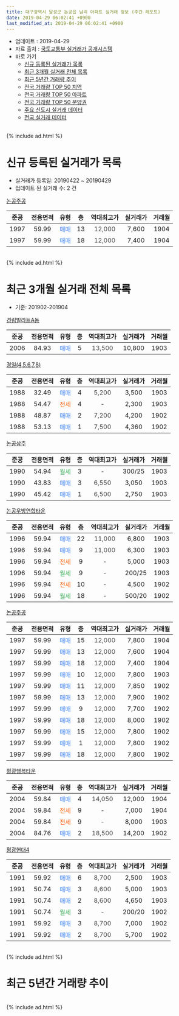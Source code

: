 ```yaml
---
title: 대구광역시 달성군 논공읍 남리 아파트 실거래 정보 (주간 레포트)
date: 2019-04-29 06:02:41 +0900
last_modified_at: 2019-04-29 06:02:41 +0900
---
```


* 업데이트 : 2019-04-29
* 자료 출처 : [국토교통부 실거래가 공개시스템](http://rt.molit.go.kr)
* 바로 가기
    * [신규 등록된 실거래가 목록](#신규-등록된-실거래가-목록)
    * [최근 3개월 실거래 전체 목록](#최근-3개월-실거래-전체-목록)
    * [최근 5년간 거래량 추이](#최근-5년간-거래량-추이)
    * [전국 거래량 TOP 50 지역](https://inasie.github.io/apt-trade-info/최근-3개월-전국에서-가장-거래가-많이-발생한-지역)
    * [전국 거래량 TOP 50 아파트](https://inasie.github.io/apt-trade-info/최근-3개월-전국에서-가장-거래가-많이-발생한-아파트)
    * [전국 거래량 TOP 50 분양권](https://inasie.github.io/apt-trade-info/최근-3개월-전국에서-가장-거래가-많이-발생한-분양권)
    * [주요 신도시 실거래 데이터](https://inasie.github.io/apt-trade-info/주요-신도시)
    * [전국 실거래 데이터](https://inasie.github.io/apt-trade-info/전국)
<br>
{% include ad.html %}
<br>

# 신규 등록된 실거래가 목록
* 실거래가 등록일: 20190422 ~ 20190429
* 업데이트 된 실거래 수: 2 건


[논공주공](https://search.naver.com/search.naver?query=%EB%8C%80%EA%B5%AC%EA%B4%91%EC%97%AD%EC%8B%9C+%EB%8B%AC%EC%84%B1%EA%B5%B0+%EB%85%BC%EA%B3%B5%EC%9D%8D+%EB%82%A8%EB%A6%AC+%EB%85%BC%EA%B3%B5%EC%A3%BC%EA%B3%B5)

|준공|전용면적|유형|층|역대최고가|실거래가|거래월|
|:---:|:---:|:---:|:---:|:---:|:---:|:---:|
|1997|59.99|<span style="color:#4285f3">매매</span>|13|<span style="color:#444444">12,000</span>|7,600|1904|
|1997|59.99|<span style="color:#4285f3">매매</span>|18|<span style="color:#444444">12,000</span>|7,400|1904|


<br>
{% include ad.html %}
<br>

# 최근 3개월 실거래 전체 목록
* 기준: 201902-201904


[경림빌라트A동](https://search.naver.com/search.naver?query=%EB%8C%80%EA%B5%AC%EA%B4%91%EC%97%AD%EC%8B%9C+%EB%8B%AC%EC%84%B1%EA%B5%B0+%EB%85%BC%EA%B3%B5%EC%9D%8D+%EB%82%A8%EB%A6%AC+%EA%B2%BD%EB%A6%BC%EB%B9%8C%EB%9D%BC%ED%8A%B8A%EB%8F%99)

|준공|전용면적|유형|층|역대최고가|실거래가|거래월|
|:---:|:---:|:---:|:---:|:---:|:---:|:---:|
|2006|84.93|<span style="color:#4285f3">매매</span>|5|<span style="color:#444444">13,500</span>|10,800|1903|

[경일(4,5,6,7,8)](https://search.naver.com/search.naver?query=%EB%8C%80%EA%B5%AC%EA%B4%91%EC%97%AD%EC%8B%9C+%EB%8B%AC%EC%84%B1%EA%B5%B0+%EB%85%BC%EA%B3%B5%EC%9D%8D+%EB%82%A8%EB%A6%AC+%EA%B2%BD%EC%9D%BC%284%2C5%2C6%2C7%2C8%29)

|준공|전용면적|유형|층|역대최고가|실거래가|거래월|
|:---:|:---:|:---:|:---:|:---:|:---:|:---:|
|1988|32.49|<span style="color:#4285f3">매매</span>|4|<span style="color:#444444">5,200</span>|3,500|1903|
|1988|54.47|<span style="color:#ff5a00">전세</span>|4|<span style="color:#444444">-</span>|2,300|1903|
|1988|48.87|<span style="color:#4285f3">매매</span>|2|<span style="color:#444444">7,200</span>|4,200|1902|
|1988|53.13|<span style="color:#4285f3">매매</span>|1|<span style="color:#444444">7,500</span>|4,360|1902|

[논공삼주](https://search.naver.com/search.naver?query=%EB%8C%80%EA%B5%AC%EA%B4%91%EC%97%AD%EC%8B%9C+%EB%8B%AC%EC%84%B1%EA%B5%B0+%EB%85%BC%EA%B3%B5%EC%9D%8D+%EB%82%A8%EB%A6%AC+%EB%85%BC%EA%B3%B5%EC%82%BC%EC%A3%BC)

|준공|전용면적|유형|층|역대최고가|실거래가|거래월|
|:---:|:---:|:---:|:---:|:---:|:---:|:---:|
|1990|54.94|<span style="color:#34a853">월세</span>|3|<span style="color:#444444">-</span>|300/25|1903|
|1990|43.83|<span style="color:#4285f3">매매</span>|3|<span style="color:#444444">6,550</span>|3,050|1903|
|1990|45.42|<span style="color:#4285f3">매매</span>|1|<span style="color:#444444">6,500</span>|2,750|1903|

[논공우방연합타운](https://search.naver.com/search.naver?query=%EB%8C%80%EA%B5%AC%EA%B4%91%EC%97%AD%EC%8B%9C+%EB%8B%AC%EC%84%B1%EA%B5%B0+%EB%85%BC%EA%B3%B5%EC%9D%8D+%EB%82%A8%EB%A6%AC+%EB%85%BC%EA%B3%B5%EC%9A%B0%EB%B0%A9%EC%97%B0%ED%95%A9%ED%83%80%EC%9A%B4)

|준공|전용면적|유형|층|역대최고가|실거래가|거래월|
|:---:|:---:|:---:|:---:|:---:|:---:|:---:|
|1996|59.94|<span style="color:#4285f3">매매</span>|22|<span style="color:#444444">11,000</span>|6,800|1903|
|1996|59.94|<span style="color:#4285f3">매매</span>|9|<span style="color:#444444">11,000</span>|6,300|1903|
|1996|59.94|<span style="color:#ff5a00">전세</span>|9|<span style="color:#444444">-</span>|5,000|1903|
|1996|59.94|<span style="color:#34a853">월세</span>|9|<span style="color:#444444">-</span>|200/25|1903|
|1996|59.94|<span style="color:#ff5a00">전세</span>|10|<span style="color:#444444">-</span>|4,500|1902|
|1996|59.94|<span style="color:#34a853">월세</span>|18|<span style="color:#444444">-</span>|500/20|1902|

[논공주공](https://search.naver.com/search.naver?query=%EB%8C%80%EA%B5%AC%EA%B4%91%EC%97%AD%EC%8B%9C+%EB%8B%AC%EC%84%B1%EA%B5%B0+%EB%85%BC%EA%B3%B5%EC%9D%8D+%EB%82%A8%EB%A6%AC+%EB%85%BC%EA%B3%B5%EC%A3%BC%EA%B3%B5)

|준공|전용면적|유형|층|역대최고가|실거래가|거래월|
|:---:|:---:|:---:|:---:|:---:|:---:|:---:|
|1997|59.99|<span style="color:#4285f3">매매</span>|15|<span style="color:#444444">12,000</span>|7,800|1904|
|1997|59.99|<span style="color:#4285f3">매매</span>|13|<span style="color:#444444">12,000</span>|7,600|1904|
|1997|59.99|<span style="color:#4285f3">매매</span>|18|<span style="color:#444444">12,000</span>|7,400|1904|
|1997|59.99|<span style="color:#4285f3">매매</span>|10|<span style="color:#444444">12,000</span>|7,800|1903|
|1997|59.99|<span style="color:#4285f3">매매</span>|11|<span style="color:#444444">12,000</span>|7,850|1902|
|1997|59.99|<span style="color:#4285f3">매매</span>|13|<span style="color:#444444">12,000</span>|7,900|1902|
|1997|59.99|<span style="color:#4285f3">매매</span>|9|<span style="color:#444444">12,000</span>|7,700|1902|
|1997|59.99|<span style="color:#4285f3">매매</span>|18|<span style="color:#444444">12,000</span>|8,000|1902|
|1997|59.99|<span style="color:#4285f3">매매</span>|15|<span style="color:#444444">12,000</span>|7,800|1902|
|1997|59.99|<span style="color:#4285f3">매매</span>|1|<span style="color:#444444">12,000</span>|7,800|1902|
|1997|59.99|<span style="color:#4285f3">매매</span>|18|<span style="color:#444444">12,000</span>|7,800|1902|

[평광행복타운](https://search.naver.com/search.naver?query=%EB%8C%80%EA%B5%AC%EA%B4%91%EC%97%AD%EC%8B%9C+%EB%8B%AC%EC%84%B1%EA%B5%B0+%EB%85%BC%EA%B3%B5%EC%9D%8D+%EB%82%A8%EB%A6%AC+%ED%8F%89%EA%B4%91%ED%96%89%EB%B3%B5%ED%83%80%EC%9A%B4)

|준공|전용면적|유형|층|역대최고가|실거래가|거래월|
|:---:|:---:|:---:|:---:|:---:|:---:|:---:|
|2004|59.84|<span style="color:#4285f3">매매</span>|4|<span style="color:#444444">14,050</span>|12,000|1904|
|2004|59.84|<span style="color:#ff5a00">전세</span>|9|<span style="color:#444444">-</span>|7,000|1904|
|2004|59.84|<span style="color:#ff5a00">전세</span>|9|<span style="color:#444444">-</span>|8,000|1903|
|2004|84.76|<span style="color:#4285f3">매매</span>|2|<span style="color:#444444">18,500</span>|14,200|1902|

[평광현대4](https://search.naver.com/search.naver?query=%EB%8C%80%EA%B5%AC%EA%B4%91%EC%97%AD%EC%8B%9C+%EB%8B%AC%EC%84%B1%EA%B5%B0+%EB%85%BC%EA%B3%B5%EC%9D%8D+%EB%82%A8%EB%A6%AC+%ED%8F%89%EA%B4%91%ED%98%84%EB%8C%804)

|준공|전용면적|유형|층|역대최고가|실거래가|거래월|
|:---:|:---:|:---:|:---:|:---:|:---:|:---:|
|1991|59.92|<span style="color:#4285f3">매매</span>|6|<span style="color:#444444">8,700</span>|2,500|1903|
|1991|50.74|<span style="color:#4285f3">매매</span>|3|<span style="color:#444444">8,600</span>|5,000|1903|
|1991|50.74|<span style="color:#4285f3">매매</span>|2|<span style="color:#444444">8,600</span>|4,650|1903|
|1991|50.74|<span style="color:#34a853">월세</span>|3|<span style="color:#444444">-</span>|200/20|1902|
|1991|59.92|<span style="color:#4285f3">매매</span>|3|<span style="color:#444444">8,700</span>|7,000|1902|
|1991|59.92|<span style="color:#4285f3">매매</span>|2|<span style="color:#444444">8,700</span>|5,700|1902|


<br>
{% include ad.html %}
<br>

# 최근 5년간 거래량 추이


<div style="width:100%;">
    <canvas id="deal_progress" height="200"></canvas>
</div>

<script>
new Chart(document.getElementById("deal_progress"), {
    type: 'line',
    data: {
        labels: ['201404','201405','201406','201407','201408','201409','201410','201411','201412','201501','201502','201503','201504','201505','201506','201507','201508','201509','201510','201511','201512','201601','201602','201603','201604','201605','201606','201607','201608','201609','201610','201611','201612','201701','201702','201703','201704','201705','201706','201707','201708','201709','201710','201711','201712','201801','201802','201803','201804','201805','201806','201807','201808','201809','201810','201811','201812','201901','201902','201903','201904'],
        datasets: [{
            label: '매매',
            pointRadius: 1,
            data: [12, 6, 7, 10, 17, 9, 13, 8, 12, 11, 13, 23, 17, 9, 7, 10, 8, 10, 14, 13, 11, 10, 6, 2, 11, 12, 7, 12, 14, 10, 13, 6, 6, 6, 7, 11, 4, 9, 13, 14, 15, 10, 7, 5, 12, 11, 9, 11, 10, 9, 3, 7, 10, 4, 6, 8, 4, 10, 12, 10, 4],
            borderColor: "rgba(255, 201, 14, 1)",
            backgroundColor: "rgba(255, 201, 14, 0.5)",
            fill: false,
            lineTension: 0
        },{
            label: '전월세',
            pointRadius: 1,
            data: [5, 5, 3, 7, 8, 1, 6, 3, 3, 2, 3, 5, 6, 3, 4, 3, 2, 2, 7, 5, 9, 4, 8, 2, 3, 4, 5, 2, 1, 2, 5, 3, 1, 1, 5, 8, 3, 4, 4, 2, 3, 1, 2, 3, 2, 5, 3, 7, 1, 1, 2, 1, 3, 1, 5, 2, 0, 1, 3, 5, 1],
            borderColor: "rgba(0, 141, 185, 1)",
            backgroundColor: "rgba(0, 141, 185, 0.5)",
            fill: false,
            lineTension: 0
        }
        ]
    },
    options: {
        responsive: true,
        title: {
            display: false
        },
        tooltips: {
            mode: 'index',
            intersect: false
        },
        hover: {
            mode: 'nearest',
            intersect: true
        },
        scales: {
            xAxes: [{
                display: true,
                scaleLabel: {
                    display: true,
                    labelString: '년/월'
                }
            }],
            yAxes: [{
                display: true,
                ticks: {
                    suggestedMin: 0,
                },
                scaleLabel: {
                    display: true,
                    labelString: '실거래 수'
                }
            }]
        }
    }
});

</script>


<br>
{% include ad.html %}
<br>

